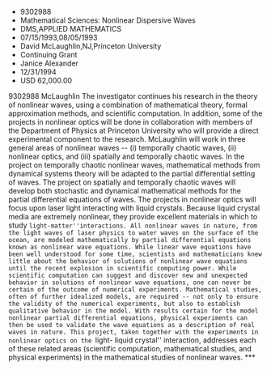 
* 9302988
* Mathematical Sciences: Nonlinear Dispersive Waves
* DMS,APPLIED MATHEMATICS
* 07/15/1993,08/05/1993
* David McLaughlin,NJ,Princeton University
* Continuing Grant
* Janice Alexander
* 12/31/1994
* USD 62,000.00

9302988 McLaughlin The investigator continues his research in the theory of
nonlinear waves, using a combination of mathematical theory, formal
approximation methods, and scientific computation. In addition, some of the
projects in nonlinear optics will be done in collaboration with members of the
Department of Physics at Princeton University who will provide a direct
experimental component to the research. McLaughlin will work in three general
areas of nonlinear waves -- (i) temporally chaotic waves, (ii) nonlinear optics,
and (iii) spatially and temporally chaotic waves. In the project on temporally
chaotic nonlinear waves, mathematical methods from dynamical systems theory will
be adapted to the partial differential setting of waves. The project on
spatially and temporally chaotic waves will develop both stochastic and
dynamical mathematical methods for the partial differential equations of waves.
The projects in nonlinear optics will focus upon laser light interacting with
liquid crystals. Because liquid crystal media are extremely nonlinear, they
provide excellent materials in which to study ``light-matter''interactions. All
nonlinear waves in nature, from the light waves of laser physics to water waves
on the surface of the ocean, are modeled mathematically by partial differential
equations known as nonlinear wave equations. While linear wave equations have
been well understood for some time, scientists and mathematicians knew little
about the behavior of solutions of nonlinear wave equations until the recent
explosion in scientific computing power. While scientific computation can
suggest and discover new and unexpected behavior in solutions of nonlinear wave
equations, one can never be certain of the outcome of numerical experiments.
Mathematical studies, often of further idealized models, are required -- not
only to ensure the validity of the numerical experiments, but also to establish
qualitative behavior in the model. With results certain for the model nonlinear
partial differential equations, physical experiments can then be used to
validate the wave equations as a description of real waves in nature. This
project, taken together with the experiments in nonlinear optics on the ``light-
liquid crystal'' interaction, addresses each of these related areas (scientific
computation, mathematical studies, and physical experiments) in the mathematical
studies of nonlinear waves. ***
